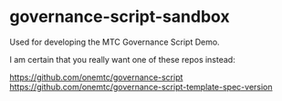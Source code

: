 # governance-script-sandbox
Used for developing the MTC Governance Script Demo.

I am certain that you really want one of these repos instead:


https://github.com/onemtc/governance-script
https://github.com/onemtc/governance-script-template-spec-version
